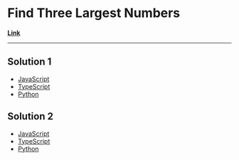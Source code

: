 # Find Three Largest Numbers

[**Link**](https://www.algoexpert.io/questions/Find%20Three%20Largest%20Numbers)

---

## Solution 1

- [JavaScript](./solution_1/find-three-largest-numbers.js)
- [TypeScript](./solution_1/find-three-largest-numbers.ts)
- [Python](./solution_1/find-three-largest-numbers.py)

## Solution 2

- [JavaScript]()
- [TypeScript]()
- [Python]()
